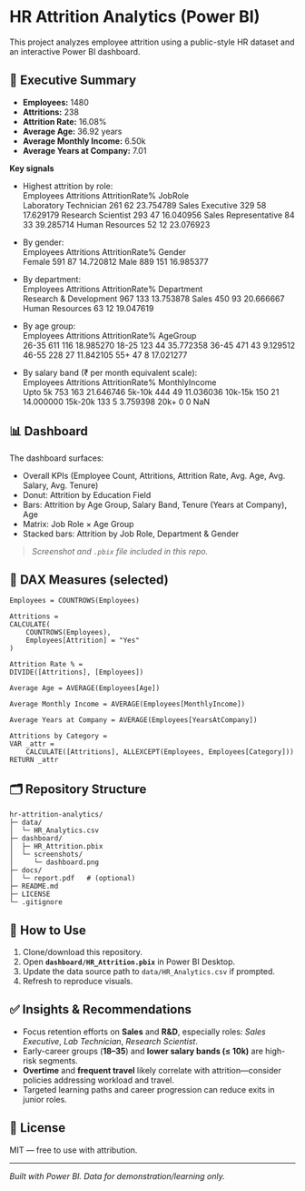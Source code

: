 # HR Attrition Analytics (Power BI)

This project analyzes employee attrition using a public-style HR dataset and an interactive Power BI dashboard.

## 🔎 Executive Summary
- **Employees:** 1480
- **Attritions:** 238
- **Attrition Rate:** 16.08%
- **Average Age:** 36.92 years
- **Average Monthly Income:** 6.50k
- **Average Years at Company:** 7.01

**Key signals**
- Highest attrition by role:  
                       Employees  Attritions  AttritionRate%
JobRole                                                     
Laboratory Technician        261          62       23.754789
Sales Executive              329          58       17.629179
Research Scientist           293          47       16.040956
Sales Representative          84          33       39.285714
Human Resources               52          12       23.076923

- By gender:  
        Employees  Attritions  AttritionRate%
Gender                                       
Female        591          87       14.720812
Male          889         151       16.985377

- By department:  
                        Employees  Attritions  AttritionRate%
Department                                                   
Research & Development        967         133       13.753878
Sales                         450          93       20.666667
Human Resources                63          12       19.047619

- By age group:  
          Employees  Attritions  AttritionRate%
AgeGroup                                       
26-35           611         116       18.985270
18-25           123          44       35.772358
36-45           471          43        9.129512
46-55           228          27       11.842105
55+              47           8       17.021277

- By salary band (₹ per month equivalent scale):  
               Employees  Attritions  AttritionRate%
MonthlyIncome                                       
Upto 5k              753         163       21.646746
5k-10k               444          49       11.036036
10k-15k              150          21       14.000000
15k-20k              133           5        3.759398
20k+                   0           0             NaN

## 📊 Dashboard
The dashboard surfaces:
- Overall KPIs (Employee Count, Attritions, Attrition Rate, Avg. Age, Avg. Salary, Avg. Tenure)
- Donut: Attrition by Education Field
- Bars: Attrition by Age Group, Salary Band, Tenure (Years at Company), Age
- Matrix: Job Role × Age Group
- Stacked bars: Attrition by Job Role, Department & Gender

> *Screenshot and `.pbix` file included in this repo.*

## 🧮 DAX Measures (selected)
```DAX
Employees = COUNTROWS(Employees)

Attritions =
CALCULATE(
    COUNTROWS(Employees),
    Employees[Attrition] = "Yes"
)

Attrition Rate % =
DIVIDE([Attritions], [Employees])

Average Age = AVERAGE(Employees[Age])

Average Monthly Income = AVERAGE(Employees[MonthlyIncome])

Average Years at Company = AVERAGE(Employees[YearsAtCompany])

Attritions by Category =
VAR _attr =
    CALCULATE([Attritions], ALLEXCEPT(Employees, Employees[Category]))
RETURN _attr
```

## 🗂 Repository Structure
```
hr-attrition-analytics/
├─ data/
│  └─ HR_Analytics.csv
├─ dashboard/
│  ├─ HR_Attrition.pbix
│  └─ screenshots/
│     └─ dashboard.png
├─ docs/
│  └─ report.pdf   # (optional)
├─ README.md
├─ LICENSE
└─ .gitignore
```

## 🚀 How to Use
1. Clone/download this repository.
2. Open **`dashboard/HR_Attrition.pbix`** in Power BI Desktop.
3. Update the data source path to `data/HR_Analytics.csv` if prompted.
4. Refresh to reproduce visuals.

## ✅ Insights & Recommendations
- Focus retention efforts on **Sales** and **R&D**, especially roles: *Sales Executive*, *Lab Technician*, *Research Scientist*.
- Early-career groups (**18–35**) and **lower salary bands (≤ 10k)** are high-risk segments.
- **Overtime** and **frequent travel** likely correlate with attrition—consider policies addressing workload and travel.
- Targeted learning paths and career progression can reduce exits in junior roles.

## 📄 License
MIT — free to use with attribution.

---

*Built with Power BI. Data for demonstration/learning only.*

